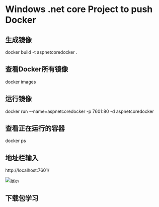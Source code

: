 # Windows .net core Project to push Docker 

## 生成镜像

docker build -t aspnetcoredocker .

## 查看Docker所有镜像

docker images

## 运行镜像

docker run --name=aspnetcoredocker -p 7601:80 -d aspnetcoredocker

## 查看正在运行的容器

docker ps

## 地址栏输入

http://localhost:7601/

![展示](https://github.com/Justin1107-good/skill/blob/07f52ee371746cfb0081454cbcf0a1535d405488/base/DockerDemo/DockerDemo/wwwroot/images/docker-success-result.png)

## 下载包学习

